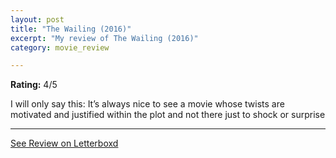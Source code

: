 ```yaml
---
layout: post
title: "The Wailing (2016)"
excerpt: "My review of The Wailing (2016)"
category: movie_review

---
```


**Rating:** 4/5

I will only say this: It’s always nice to see a movie whose twists are motivated and justified within the plot and not there just to shock or surprise

<hr>

[See Review on Letterboxd](https://boxd.it/1qCqvR)
